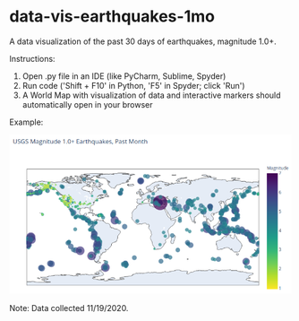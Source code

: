 # data-vis-earthquakes-1mo
A data visualization of the past 30 days of earthquakes, magnitude 1.0+.

Instructions:

1. Open .py file in an IDE (like PyCharm, Sublime, Spyder)
2. Run code ('Shift + F10' in Python, 'F5' in Spyder; click 'Run')
3. A World Map with visualization of data and interactive markers should automatically open in your browser


Example:

![Sample screenshot of Earthquake World Map Visualization](https://github.com/tim-andes/data-vis-earthquakes-1mo/blob/main/eq_img_sample.png)

Note: Data collected 11/19/2020.
